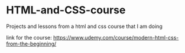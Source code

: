 # HTML-and-CSS-course
Projects and lessons from a html and css course that I am doing

link for the course: https://www.udemy.com/course/modern-html-css-from-the-beginning/
